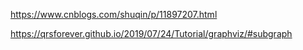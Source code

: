 



https://www.cnblogs.com/shuqin/p/11897207.html

https://qrsforever.github.io/2019/07/24/Tutorial/graphviz/#subgraph